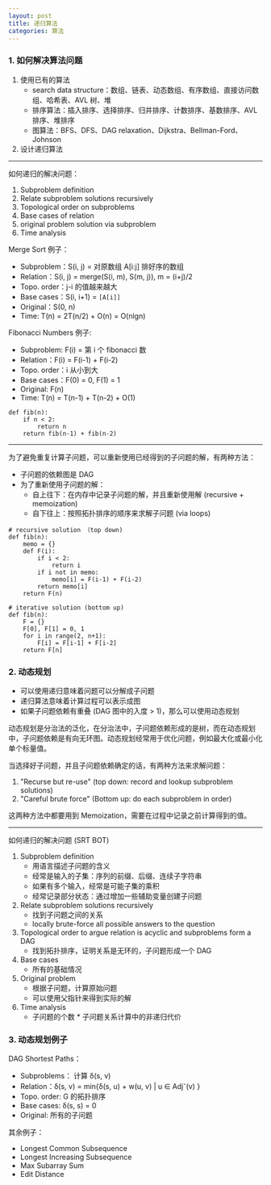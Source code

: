 ```yaml
---
layout: post
title: 递归算法
categories: 算法
---
```


### 1. 如何解决算法问题
1. 使用已有的算法
    - search data structure：数组、链表、动态数组、有序数组、直接访问数组、哈希表、AVL 树、堆
    - 排序算法：插入排序、选择排序、归并排序、计数排序、基数排序、AVL 排序、堆排序
    - 图算法：BFS、DFS、DAG relaxation、Dijkstra、Bellman-Ford、Johnson
2. 设计递归算法

---

如何递归的解决问题：
1. Subproblem definition
2. Relate subproblem solutions recursively
3. Topological order on subproblems
4. Base cases of relation
5. original problem solution via subproblem
6. Time analysis

Merge Sort 例子：
* Subproblem：S(i, j) = 对原数组 A[i:j] 排好序的数组
* Relation：S(i, j) = merge(S(i, m), S(m, j)), m = (i+j)/2
* Topo. order：j-i 的值越来越大
* Base cases：S(i, i+1) = `[A[i]]`
* Original：S(0, n)
* Time: T(n) = 2T(n/2) + O(n) = O(nlgn)

Fibonacci Numbers 例子:
* Subproblem: F(i) = 第 i 个 fibonacci 数
* Relation：F(i) = F(i-1) + F(i-2)
* Topo. order：i 从小到大
* Base cases：F(0) = 0, F(1) = 1
* Original: F(n)
* Time: T(n) = T(n-1) + T(n-2) + O(1)
~~~
def fib(n):
    if n < 2:
        return n
    return fib(n-1) + fib(n-2)
~~~

---

为了避免重复计算子问题，可以重新使用已经得到的子问题的解，有两种方法：
* 子问题的依赖图是 DAG
* 为了重新使用子问题的解：
    - 自上往下：在内存中记录子问题的解，并且重新使用解 (recursive + memoization)
    - 自下往上：按照拓扑排序的顺序来求解子问题 (via loops)

~~~
# recursive solution （top down)
def fib(n):
    memo = {}
    def F(i):
        if i < 2:
            return i
        if i not in memo:
            memo[i] = F(i-1) + F(i-2)
        return memo[i]
    return F(n)

# iterative solution (bottom up)
def fib(n):
    F = {}
    F[0], F[1] = 0, 1
    for i in range(2, n+1):
        F[i] = F[i-1] + F[i-2]
    return F[n]
~~~

### 2. 动态规划
* 可以使用递归意味着问题可以分解成子问题
* 递归算法意味着计算过程可以表示成图
* 如果子问题依赖有重叠 (DAG 图中的入度 > 1)，那么可以使用动态规划

动态规划是分治法的泛化，在分治法中，子问题依赖形成的是树，而在动态规划中，子问题依赖是有向无环图。动态规划经常用于优化问题，例如最大化或最小化单个标量值。

当选择好子问题，并且子问题依赖确定的话，有两种方法来求解问题：
1. "Recurse but re-use" (top down: record and lookup subproblem solutions)
2. "Careful brute force" (Bottom up: do each subproblem in order)

这两种方法中都要用到 Memoization，需要在过程中记录之前计算得到的值。

---

如何递归的解决问题 (SRT BOT)
1. Subproblem definition 
    * 用语言描述子问题的含义
    * 经常是输入的子集：序列的前缀、后缀、连续子字符串
    * 如果有多个输入，经常是可能子集的乘积
    * 经常记录部分状态：通过增加一些辅助变量创建子问题
2. Relate subproblem solutions recursively
    * 找到子问题之间的关系
    * locally brute-force all possible answers to the question
3. Topological order to argue relation is acyclic and subproblems form a DAG
    * 找到拓扑排序，证明关系是无环的，子问题形成一个 DAG
4. Base cases
    * 所有的基础情况
5. Original problem
    * 根据子问题，计算原始问题
    * 可以使用父指针来得到实际的解
6. Time analysis
    * 子问题的个数 * 子问题关系计算中的非递归代价


### 3. 动态规划例子

DAG Shortest Paths：
* Subproblems： 计算 δ(s, v)
* Relation：δ(s, v) = min{δ(s, u) + w(u, v) \| u ∈ Adj<sup>-</sup>(v) }
* Topo. order: G 的拓扑排序
* Base cases: δ(s, s) = 0
* Original: 所有的子问题


其余例子：
* Longest Common Subsequence
* Longest Increasing Subsequence
* Max Subarray Sum
* Edit Distance

    